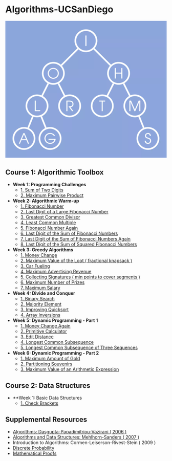 # Algorithms-UCSanDiego
![](docs/algorithms.png)

## Course 1: Algorithmic Toolbox
* **Week 1: Programming Challenges**
  * [1. Sum of Two Digits](course1/week1/1_sum_of_two_digits)
  * [2. Maximum Pairwise Product](course1/week1/2_max_pairwise_product)
* **Week 2: Algorithmic Warm-up**
  * [1. Fibonacci Number](course1/week2/1_fibonacci_number)
  * [2. Last Digit of a Large Fibonacci Number](course1/week2/2_last_digit_of_fibonacci_number)
  * [3. Greatest Common Divisor](course1/week2/3_greatest_common_divisor)
  * [4. Least Common Multiple](course1/week2/4_least_common_multiple)
  * [5. Fibonacci Number Again](course1/week2/5_fibonacci_number_again)
  * [6. Last Digit of the Sum of Fibonacci Numbers](course1/week2/6_last_digit_of_the_sum_of_fibonacci_numbers)
  * [7. Last Digit of the Sum of Fibonacci Numbers Again](course1/week2/7_last_digit_of_the_sum_of_fibonacci_numbers_again)
  * [8. Last Digit of the Sum of Squared Fibonacci Numbers](course1/week2/8_last_digit_of_the_sum_of_squares_of_fibonacci_numbers)
* **Week 3: Greedy Algorithms**
  * [1. Money Change](course1/week3/1_money_change)
  * [2. Maximum Value of the Loot ( fractional knapsack )](course1/week3/2_max_value_loot)
  * [3. Car Fueling](course1/week3/3_car_fueling)
  * [4. Maximum Advertising Revenue](course1/week3/4_max_ad_rev)
  * [5. Collecting Signatures ( min points to cover segments )](course1/week3/5_collecting_signatures)
  * [6. Maximum Number of Prizes](course1/week3/6_max_num_prizes)
  * [7. Maximum Salary](course1/week3/7_max_salary)
* **Week 4: Divide and Conquer**
  * [1. Binary Search](course1/week4/1_binary_search)
  * [2. Majority Element](course1/week4/2_majority_element)
  * [3. Improving Quicksort](course1/week4/3_improving_quicksort)
  * [4. Array Inversions](course1/week4/4_array_inversions)
* **Week 5: Dynamic Programming - Part 1**
  * [1. Money Change Again](course1/week5/1_money_change_again)
  * [2. Primitive Calculator](course1/week5/2_primitive_calculator)
  * [3. Edit Distance](course1/week5/3_edit_distance)
  * [4. Longest Common Subsequence](course1/week5/4_longest_common_subseq)
  * [5. Longest Common Subsequence of Three Sequences](course1/week5/5_longest_common_subseq3)
* **Week 6: Dynamic Programming - Part 2**
  * [1. Maximum Amount of Gold](course1/week6/1_max_amount_gold)
  * [2. Partitioning Souvenirs](course1/week6/2_partition_souvenirs)
  * [3. Maximum Value of an Arithmetic Expression](course1/week6/3_max_val_exp)
## Course 2: Data Structures
* **Week 1: Basic Data Structures
  * [1. Check Brackets ](2_course/1_week/1_bracket_match)
  
## Supplemental Resources
  * [Algorithms: Dasgupta-Papadimitriou-Vazirani ( 2006 )](docs/Dasgupta-Papadimitriou-Vazirani.pdf )
  * [Algorithms and Data Structures: Mehlhorn-Sanders ( 2007 )](docs/Mehlhorn-Sanders-Toolbox.pdf )
  * Introduction to Algorithms: Cormen-Leiserson-Rivest-Stein ( 2009 )
  * [Discrete Probability]( https://en.wikibooks.org/wiki/High_School_Mathematics_Extensions/Discrete_Probability )
  * [Mathematical Proofs]( https://en.wikibooks.org/wiki/High_School_Mathematics_Extensions/Mathematical_Proofs )
  